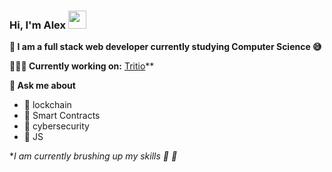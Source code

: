 ### Hi, I'm Alex <img src="https://github.com/TheDudeThatCode/TheDudeThatCode/blob/master/Assets/Hi.gif" width="29px">

**:eyes: I am a full stack web developer currently studying Computer Science 😅**

**👨🏻‍💻 Currently working on:** [Tritio](https://github.com/TritioDev)**

**💬 Ask me about**
- :see_no_evil: lockchain
- :see_no_evil: Smart Contracts
- :see_no_evil: cybersecurity
- :see_no_evil: JS


**I am currently brushing up my skills :punch: :muscle:*

